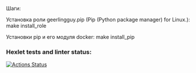 Шаги:

Установка роли geerlingguy.pip (Pip (Python package manager) for Linux.):
make install_role

Установки pip и его модуля docker:
make install_pip

### Hexlet tests and linter status:
[![Actions Status](https://github.com/zhedevops/devops-for-programmers-project-76/actions/workflows/hexlet-check.yml/badge.svg)](https://github.com/zhedevops/devops-for-programmers-project-76/actions)